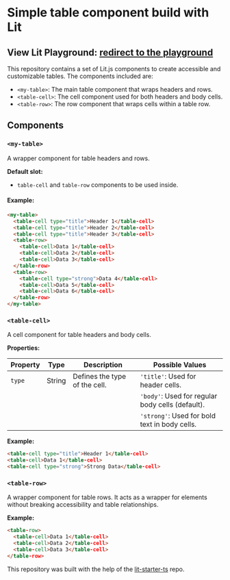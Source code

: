 # Simple table component build with Lit

**View Lit Playground:** **[redirect to the playground](https://tinyurl.com/mw6kjdb2)**
---

This repository contains a set of Lit.js components to create accessible and customizable tables. The components included are:

- `<my-table>`: The main table component that wraps headers and rows.
- `<table-cell>`: The cell component used for both headers and body cells.
- `<table-row>`: The row component that wraps cells within a table row.

## Components

### `<my-table>`

A wrapper component for table headers and rows.

**Default slot:**

- `table-cell` and `table-row` components to be used inside.

#### Example:

```html
<my-table>
  <table-cell type="title">Header 1</table-cell>
  <table-cell type="title">Header 2</table-cell>
  <table-cell type="title">Header 3</table-cell>
  <table-row>
    <table-cell>Data 1</table-cell>
    <table-cell>Data 2</table-cell>
    <table-cell>Data 3</table-cell>
  </table-row>
  <table-row>
    <table-cell type="strong">Data 4</table-cell>
    <table-cell>Data 5</table-cell>
    <table-cell>Data 6</table-cell>
  </table-row>
</my-table>
```

### `<table-cell>`

A cell component for table headers and body cells.

**Properties:**

| Property | Type   | Description                                         | Possible Values                              |
|----------|--------|-----------------------------------------------------|----------------------------------------------|
| `type`   | String | Defines the type of the cell.                       | `'title'`: Used for header cells.            |
|          |        |                                                     | `'body'`: Used for regular body cells (default). |
|          |        |                                                     | `'strong'`: Used for bold text in body cells. |

**Example:**

```html
<table-cell type="title">Header 1</table-cell>
<table-cell>Data 1</table-cell>
<table-cell type="strong">Strong Data</table-cell>
```

### `<table-row>`
A wrapper component for table rows. It acts as a wrapper for <tr> elements without breaking accessibility and table relationships.

**Example:**
```html
<table-row>
  <table-cell>Data 1</table-cell>
  <table-cell>Data 2</table-cell>
  <table-cell>Data 3</table-cell>
</table-row>
```
This repository was built with the help of the [lit-starter-ts](https://github.com/lit/lit-element-starter-ts) repo.
